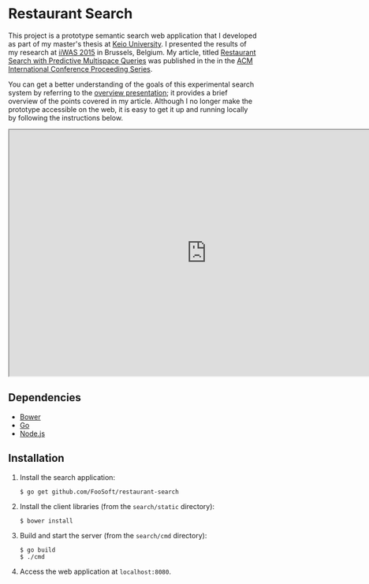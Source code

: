# Restaurant Search #

This project is a prototype semantic search web application that I developed as part of my master's thesis at [Keio
University](http://www.sfc.keio.ac.jp/). I presented the results of my research at [iiWAS
2015](http://www.iiwas.org/conferences/iiwas2015/home) in Brussels, Belgium. My article, titled [Restaurant Search with
Predictive Multispace Queries](https://foosoft.net/projects/restaurant-search/dl/article.pdf) was published in the in the [ACM International Conference Proceeding
Series](https://dl.acm.org/citation.cfm?id=2837185&picked=prox&cfid=817523401&cftoken=92411506).

You can get a better understanding of the goals of this experimental search system by referring to the [overview
presentation](https://foosoft.net/projects/restaurant-search/slides.zip); it provides a brief overview of the points covered in my article. Although I no longer make
the prototype accessible on the web, it is easy to get it up and running locally by following the instructions below.

<iframe width="800" height="500" src="https://www.youtube.com/embed/Ic7Sq-oQ2DI" allowfullscreen></iframe>

## Dependencies ##

*   [Bower](https://bower.io/)
*   [Go](https://golang.org/)
*   [Node.js](https://nodejs.org/)

## Installation ##

1.  Install the search application:

    ```
    $ go get github.com/FooSoft/restaurant-search
    ```

2.  Install the client libraries (from the `search/static` directory):

    ```
    $ bower install
    ```

3.  Build and start the server (from the `search/cmd` directory):

    ```
    $ go build
    $ ./cmd
    ```

4.  Access the web application at `localhost:8080`.
